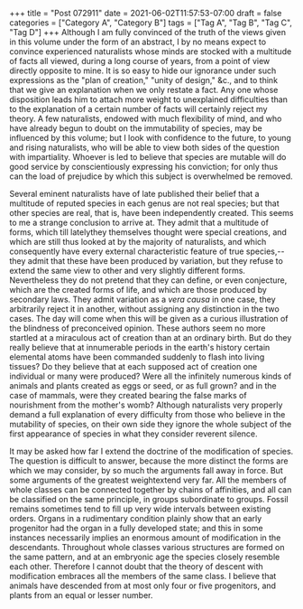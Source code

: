 +++
title = "Post 072911"
date = 2021-06-02T11:57:53-07:00
draft = false
categories = ["Category A", "Category B"]
tags = ["Tag A", "Tag B", "Tag C", "Tag D"]
+++
Although I am fully convinced of the truth of the views given in this volume under the form of an abstract, I by no means expect to convince experienced naturalists whose minds are stocked with a multitude of facts all viewed, during a long course of years, from a point of view directly opposite to mine. It is so easy to hide our ignorance under such expressions as the "plan of creation," "unity of design," &c., and to think that we give an explanation when we only restate a fact. Any one whose disposition leads him to attach more weight to unexplained difficulties than to the explanation of a certain number of facts will certainly reject my theory. A few naturalists, endowed with much flexibility of mind, and who have already begun to doubt on the immutability of species, may be influenced by this volume; but I look with confidence to the future, to young and rising naturalists, who will be able to view both sides of the question with impartiality. Whoever is led to believe that species are mutable will do good service by conscientiously expressing his conviction; for only thus can the load of prejudice by which this subject is overwhelmed be removed.

Several eminent naturalists have of late published their belief that a multitude of reputed species in each genus are not real species; but that other species are real, that is, have been independently created. This seems to me a strange conclusion to arrive at. They admit that a multitude of forms, which till latelythey themselves thought were special creations, and which are still thus looked at by the majority of naturalists, and which consequently have every external characteristic feature of true species,--they admit that these have been produced by variation, but they refuse to extend the same view to other and very slightly different forms. Nevertheless they do not pretend that they can define, or even conjecture, which are the created forms of life, and which are those produced by secondary laws. They admit variation as a _vera causa_ in one case, they arbitrarily reject it in another, without assigning any distinction in the two cases. The day will come when this will be given as a curious illustration of the blindness of preconceived opinion. These authors seem no more startled at a miraculous act of creation than at an ordinary birth. But do they really believe that at innumerable periods in the earth's history certain elemental atoms have been commanded suddenly to flash into living tissues? Do they believe that at each supposed act of creation one individual or many were produced? Were all the infinitely numerous kinds of animals and plants created as eggs or seed, or as full grown? and in the case of mammals, were they created bearing the false marks of nourishment from the mother's womb? Although naturalists very properly demand a full explanation of every difficulty from those who believe in the mutability of species, on their own side they ignore the whole subject of the first appearance of species in what they consider reverent silence.

It may be asked how far I extend the doctrine of the modification of species. The question is difficult to answer, because the more distinct the forms are which we may consider, by so much the arguments fall away in force. But some arguments of the greatest weightextend very far. All the members of whole classes can be connected together by chains of affinities, and all can be classified on the same principle, in groups subordinate to groups. Fossil remains sometimes tend to fill up very wide intervals between existing orders. Organs in a rudimentary condition plainly show that an early progenitor had the organ in a fully developed state; and this in some instances necessarily implies an enormous amount of modification in the descendants. Throughout whole classes various structures are formed on the same pattern, and at an embryonic age the species closely resemble each other. Therefore I cannot doubt that the theory of descent with modification embraces all the members of the same class. I believe that animals have descended from at most only four or five progenitors, and plants from an equal or lesser number.
